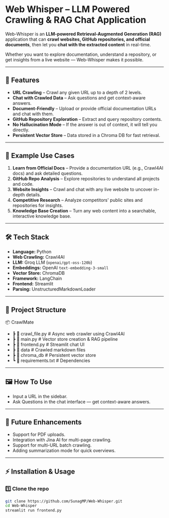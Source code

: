 # Web Whisper – LLM Powered Crawling & RAG Chat Application

Web-Whisper is an **LLM-powered Retrieval-Augmented Generation (RAG)** application that can **crawl websites, GitHub repositories, and official documents**, then let you **chat with the extracted content** in real-time.

Whether you want to explore documentation, understand a repository, or get insights from a live website — Web-Whisper makes it possible.

---

## 🚀 Features
- **URL Crawling** – Crawl any given URL up to a depth of 2 levels.
- **Chat with Crawled Data** – Ask questions and get context-aware answers.
- **Document-Friendly** – Upload or provide official documentation URLs and chat with them.
- **GitHub Repository Exploration** – Extract and query repository contents.
- **No Hallucination Mode** – If the answer is out of context, it will tell you directly.
- **Persistent Vector Store** – Data stored in a Chroma DB for fast retrieval.

---

## 📌 Example Use Cases
1. **Learn from Official Docs** – Provide a documentation URL (e.g., Crawl4AI docs) and ask detailed questions.
2. **GitHub Repo Analysis** – Explore repositories to understand all projects and code.
3. **Website Insights** – Crawl and chat with any live website to uncover in-depth details.
4. **Competitive Research** – Analyze competitors' public sites and repositories for insights.
5. **Knowledge Base Creation** – Turn any web content into a searchable, interactive knowledge base.

---

## 🛠 Tech Stack
- **Language:** Python
- **Web Crawling:** Crawl4AI
- **LLM:** Groq LLM (`openai/gpt-oss-120b`)
- **Embeddings:** OpenAI `text-embedding-3-small`
- **Vector Store:** ChromaDB
- **Framework:** LangChain
- **Frontend:** Streamlit
- **Parsing:** UnstructuredMarkdownLoader

---

## 📂 Project Structure
📦 CrawlMate
- ┣ 📜 crawl_file.py # Async web crawler using Crawl4AI
- ┣ 📜 main.py # Vector store creation & RAG pipeline
- ┣ 📜 frontend.py # Streamlit chat UI
- ┣ 📂 data # Crawled markdown files
- ┣ 📂 chroma_db # Persistent vector store
- ┗ 📜 requirements.txt # Dependencies

---

## 🖼 How To Use
- Input a URL in the sidebar.
- Ask Questions in the chat interface — get context-aware answers.

---

## 📌 Future Enhancements
- Support for PDF uploads.
- Integration with Jina AI for multi-page crawling.
- Support for multi-URL batch crawling.
- Adding summarization mode for quick overviews.

---

## ⚡ Installation & Usage

### 1️⃣ Clone the repo
```bash
git clone https://github.com/SunagMP/Web-Whisper.git
cd Web-Whisper
streamlit run frontend.py


